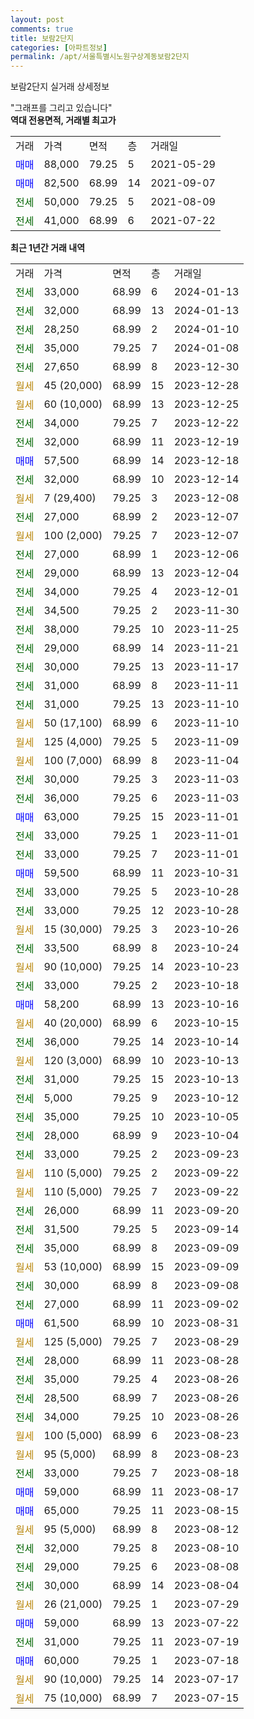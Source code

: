 ```yaml
---
layout: post
comments: true
title: 보람2단지
categories: [아파트정보]
permalink: /apt/서울특별시노원구상계동보람2단지
---
```


보람2단지 실거래 상세정보

<script type="text/javascript">
  google.charts.load('current', {'packages':['line', 'corechart']});
  google.charts.setOnLoadCallback(drawChart);

  function drawChart() {
    var data = new google.visualization.DataTable();
    data.addColumn('date', '거래일');
    data.addColumn('number', "매매");
    data.addColumn('number', "전세");
    data.addColumn('number', "전매");

    data.addRows([[new Date(Date.parse("2024-01-13")), null, 33000, null], [new Date(Date.parse("2024-01-13")), null, 32000, null], [new Date(Date.parse("2024-01-10")), null, 28250, null], [new Date(Date.parse("2024-01-08")), null, 35000, null], [new Date(Date.parse("2023-12-30")), null, 27650, null], [new Date(Date.parse("2023-12-28")), null, null, null], [new Date(Date.parse("2023-12-25")), null, null, null], [new Date(Date.parse("2023-12-22")), null, 34000, null], [new Date(Date.parse("2023-12-19")), null, 32000, null], [new Date(Date.parse("2023-12-18")), 57500, null, null], [new Date(Date.parse("2023-12-14")), null, 32000, null], [new Date(Date.parse("2023-12-08")), null, null, null], [new Date(Date.parse("2023-12-07")), null, 27000, null], [new Date(Date.parse("2023-12-07")), null, null, null], [new Date(Date.parse("2023-12-06")), null, 27000, null], [new Date(Date.parse("2023-12-04")), null, 29000, null], [new Date(Date.parse("2023-12-01")), null, 34000, null], [new Date(Date.parse("2023-11-30")), null, 34500, null], [new Date(Date.parse("2023-11-25")), null, 38000, null], [new Date(Date.parse("2023-11-21")), null, 29000, null], [new Date(Date.parse("2023-11-17")), null, 30000, null], [new Date(Date.parse("2023-11-11")), null, 31000, null], [new Date(Date.parse("2023-11-10")), null, 31000, null], [new Date(Date.parse("2023-11-10")), null, null, null], [new Date(Date.parse("2023-11-09")), null, null, null], [new Date(Date.parse("2023-11-04")), null, null, null], [new Date(Date.parse("2023-11-03")), null, 30000, null], [new Date(Date.parse("2023-11-03")), null, 36000, null], [new Date(Date.parse("2023-11-01")), 63000, null, null], [new Date(Date.parse("2023-11-01")), null, 33000, null], [new Date(Date.parse("2023-11-01")), null, 33000, null], [new Date(Date.parse("2023-10-31")), 59500, null, null], [new Date(Date.parse("2023-10-28")), null, 33000, null], [new Date(Date.parse("2023-10-28")), null, 33000, null], [new Date(Date.parse("2023-10-26")), null, null, null], [new Date(Date.parse("2023-10-24")), null, 33500, null], [new Date(Date.parse("2023-10-23")), null, null, null], [new Date(Date.parse("2023-10-18")), null, 33000, null], [new Date(Date.parse("2023-10-16")), 58200, null, null], [new Date(Date.parse("2023-10-15")), null, null, null], [new Date(Date.parse("2023-10-14")), null, 36000, null], [new Date(Date.parse("2023-10-13")), null, null, null], [new Date(Date.parse("2023-10-13")), null, 31000, null], [new Date(Date.parse("2023-10-12")), null, 5000, null], [new Date(Date.parse("2023-10-05")), null, 35000, null], [new Date(Date.parse("2023-10-04")), null, 28000, null], [new Date(Date.parse("2023-09-23")), null, 33000, null], [new Date(Date.parse("2023-09-22")), null, null, null], [new Date(Date.parse("2023-09-22")), null, null, null], [new Date(Date.parse("2023-09-20")), null, 26000, null], [new Date(Date.parse("2023-09-14")), null, 31500, null], [new Date(Date.parse("2023-09-09")), null, 35000, null], [new Date(Date.parse("2023-09-09")), null, null, null], [new Date(Date.parse("2023-09-08")), null, 30000, null], [new Date(Date.parse("2023-09-02")), null, 27000, null], [new Date(Date.parse("2023-08-31")), 61500, null, null], [new Date(Date.parse("2023-08-29")), null, null, null], [new Date(Date.parse("2023-08-28")), null, 28000, null], [new Date(Date.parse("2023-08-26")), null, 35000, null], [new Date(Date.parse("2023-08-26")), null, 28500, null], [new Date(Date.parse("2023-08-26")), null, 34000, null], [new Date(Date.parse("2023-08-23")), null, null, null], [new Date(Date.parse("2023-08-23")), null, null, null], [new Date(Date.parse("2023-08-18")), null, 33000, null], [new Date(Date.parse("2023-08-17")), 59000, null, null], [new Date(Date.parse("2023-08-15")), 65000, null, null], [new Date(Date.parse("2023-08-12")), null, null, null], [new Date(Date.parse("2023-08-10")), null, 32000, null], [new Date(Date.parse("2023-08-08")), null, 29000, null], [new Date(Date.parse("2023-08-04")), null, 30000, null], [new Date(Date.parse("2023-07-29")), null, null, null], [new Date(Date.parse("2023-07-22")), 59000, null, null], [new Date(Date.parse("2023-07-19")), null, 31000, null], [new Date(Date.parse("2023-07-18")), 60000, null, null], [new Date(Date.parse("2023-07-17")), null, null, null], [new Date(Date.parse("2023-07-15")), null, null, null]]);

    var options = {
      hAxis: {
        format: 'yyyy/MM/dd'
      },    
      lineWidth: 0,
      pointsVisible: true,    
      title: '최근 1년간 유형별 실거래가 분포',
      legend: { position: 'bottom' }
    };

    var formatter = new google.visualization.NumberFormat({pattern:'###,###'} );
    formatter.format(data, 1);
    formatter.format(data, 2);
    
    setTimeout(function() {
        var chart = new google.visualization.LineChart(document.getElementById('columnchart_material'));
        chart.draw(data, (options));
        document.getElementById('loading').style.display = 'none';
    }, 200);
  }
</script>


<div id="loading" style="z-index:20; display: block; margin-left: 0px">"그래프를 그리고 있습니다"</div>
<div id="columnchart_material" style="width: 95%; margin-left: 0px; display: block"></div>
<!-- contents start -->
<b>역대 전용면적, 거래별 최고가</b>
<table class="sortable">
    <tr>
      <td>거래</td>
      <td>가격</td>
      <td>면적</td>
      <td>층</td>
      <td>거래일</td>
    </tr>
        <tr>
          <td><a style="color: blue">매매</a></td>
          <td>88,000</td>
          <td>79.25</td>
          <td>5</td>
          <td>2021-05-29</td>
        </tr>            <tr>
          <td><a style="color: blue">매매</a></td>
          <td>82,500</td>
          <td>68.99</td>
          <td>14</td>
          <td>2021-09-07</td>
        </tr>        
        <tr>
              <td><a style="color: darkgreen">전세</a></td>
              <td>50,000</td>
              <td>79.25</td>
              <td>5</td>
              <td>2021-08-09</td>
            </tr>            <tr>
              <td><a style="color: darkgreen">전세</a></td>
              <td>41,000</td>
              <td>68.99</td>
              <td>6</td>
              <td>2021-07-22</td>
            </tr>        
    
</table>

<b>최근 1년간 거래 내역</b>

<table class="sortable">
    <tr>
      <td>거래</td>
      <td>가격</td>
      <td>면적</td>
      <td>층</td>
      <td>거래일</td>
    </tr>
    <tr>
      <td><a style="color: darkgreen">전세</a></td>
      <td>33,000</td>
      <td>68.99</td>
      <td>6</td>
      <td>2024-01-13</td>
    </tr>          <tr>
      <td><a style="color: darkgreen">전세</a></td>
      <td>32,000</td>
      <td>68.99</td>
      <td>13</td>
      <td>2024-01-13</td>
    </tr>          <tr>
      <td><a style="color: darkgreen">전세</a></td>
      <td>28,250</td>
      <td>68.99</td>
      <td>2</td>
      <td>2024-01-10</td>
    </tr>          <tr>
      <td><a style="color: darkgreen">전세</a></td>
      <td>35,000</td>
      <td>79.25</td>
      <td>7</td>
      <td>2024-01-08</td>
    </tr>          <tr>
      <td><a style="color: darkgreen">전세</a></td>
      <td>27,650</td>
      <td>68.99</td>
      <td>8</td>
      <td>2023-12-30</td>
    </tr>          <tr>
      <td><a style="color: darkgoldenrod">월세</a></td>
      <td>45 (20,000)</td>
      <td>68.99</td>
      <td>15</td>
      <td>2023-12-28</td>
    </tr>          <tr>
      <td><a style="color: darkgoldenrod">월세</a></td>
      <td>60 (10,000)</td>
      <td>68.99</td>
      <td>13</td>
      <td>2023-12-25</td>
    </tr>          <tr>
      <td><a style="color: darkgreen">전세</a></td>
      <td>34,000</td>
      <td>79.25</td>
      <td>7</td>
      <td>2023-12-22</td>
    </tr>          <tr>
      <td><a style="color: darkgreen">전세</a></td>
      <td>32,000</td>
      <td>68.99</td>
      <td>11</td>
      <td>2023-12-19</td>
    </tr>          <tr>
      <td><a style="color: blue">매매</a></td>
      <td>57,500</td>
      <td>68.99</td>
      <td>14</td>
      <td>2023-12-18</td>
    </tr>          <tr>
      <td><a style="color: darkgreen">전세</a></td>
      <td>32,000</td>
      <td>68.99</td>
      <td>10</td>
      <td>2023-12-14</td>
    </tr>          <tr>
      <td><a style="color: darkgoldenrod">월세</a></td>
      <td>7 (29,400)</td>
      <td>79.25</td>
      <td>3</td>
      <td>2023-12-08</td>
    </tr>          <tr>
      <td><a style="color: darkgreen">전세</a></td>
      <td>27,000</td>
      <td>68.99</td>
      <td>2</td>
      <td>2023-12-07</td>
    </tr>          <tr>
      <td><a style="color: darkgoldenrod">월세</a></td>
      <td>100 (2,000)</td>
      <td>79.25</td>
      <td>7</td>
      <td>2023-12-07</td>
    </tr>          <tr>
      <td><a style="color: darkgreen">전세</a></td>
      <td>27,000</td>
      <td>68.99</td>
      <td>1</td>
      <td>2023-12-06</td>
    </tr>          <tr>
      <td><a style="color: darkgreen">전세</a></td>
      <td>29,000</td>
      <td>68.99</td>
      <td>13</td>
      <td>2023-12-04</td>
    </tr>          <tr>
      <td><a style="color: darkgreen">전세</a></td>
      <td>34,000</td>
      <td>79.25</td>
      <td>4</td>
      <td>2023-12-01</td>
    </tr>          <tr>
      <td><a style="color: darkgreen">전세</a></td>
      <td>34,500</td>
      <td>79.25</td>
      <td>2</td>
      <td>2023-11-30</td>
    </tr>          <tr>
      <td><a style="color: darkgreen">전세</a></td>
      <td>38,000</td>
      <td>79.25</td>
      <td>10</td>
      <td>2023-11-25</td>
    </tr>          <tr>
      <td><a style="color: darkgreen">전세</a></td>
      <td>29,000</td>
      <td>68.99</td>
      <td>14</td>
      <td>2023-11-21</td>
    </tr>          <tr>
      <td><a style="color: darkgreen">전세</a></td>
      <td>30,000</td>
      <td>79.25</td>
      <td>13</td>
      <td>2023-11-17</td>
    </tr>          <tr>
      <td><a style="color: darkgreen">전세</a></td>
      <td>31,000</td>
      <td>68.99</td>
      <td>8</td>
      <td>2023-11-11</td>
    </tr>          <tr>
      <td><a style="color: darkgreen">전세</a></td>
      <td>31,000</td>
      <td>79.25</td>
      <td>13</td>
      <td>2023-11-10</td>
    </tr>          <tr>
      <td><a style="color: darkgoldenrod">월세</a></td>
      <td>50 (17,100)</td>
      <td>68.99</td>
      <td>6</td>
      <td>2023-11-10</td>
    </tr>          <tr>
      <td><a style="color: darkgoldenrod">월세</a></td>
      <td>125 (4,000)</td>
      <td>79.25</td>
      <td>5</td>
      <td>2023-11-09</td>
    </tr>          <tr>
      <td><a style="color: darkgoldenrod">월세</a></td>
      <td>100 (7,000)</td>
      <td>68.99</td>
      <td>8</td>
      <td>2023-11-04</td>
    </tr>          <tr>
      <td><a style="color: darkgreen">전세</a></td>
      <td>30,000</td>
      <td>79.25</td>
      <td>3</td>
      <td>2023-11-03</td>
    </tr>          <tr>
      <td><a style="color: darkgreen">전세</a></td>
      <td>36,000</td>
      <td>79.25</td>
      <td>6</td>
      <td>2023-11-03</td>
    </tr>          <tr>
      <td><a style="color: blue">매매</a></td>
      <td>63,000</td>
      <td>79.25</td>
      <td>15</td>
      <td>2023-11-01</td>
    </tr>          <tr>
      <td><a style="color: darkgreen">전세</a></td>
      <td>33,000</td>
      <td>79.25</td>
      <td>1</td>
      <td>2023-11-01</td>
    </tr>          <tr>
      <td><a style="color: darkgreen">전세</a></td>
      <td>33,000</td>
      <td>79.25</td>
      <td>7</td>
      <td>2023-11-01</td>
    </tr>          <tr>
      <td><a style="color: blue">매매</a></td>
      <td>59,500</td>
      <td>68.99</td>
      <td>11</td>
      <td>2023-10-31</td>
    </tr>          <tr>
      <td><a style="color: darkgreen">전세</a></td>
      <td>33,000</td>
      <td>79.25</td>
      <td>5</td>
      <td>2023-10-28</td>
    </tr>          <tr>
      <td><a style="color: darkgreen">전세</a></td>
      <td>33,000</td>
      <td>79.25</td>
      <td>12</td>
      <td>2023-10-28</td>
    </tr>          <tr>
      <td><a style="color: darkgoldenrod">월세</a></td>
      <td>15 (30,000)</td>
      <td>79.25</td>
      <td>3</td>
      <td>2023-10-26</td>
    </tr>          <tr>
      <td><a style="color: darkgreen">전세</a></td>
      <td>33,500</td>
      <td>68.99</td>
      <td>8</td>
      <td>2023-10-24</td>
    </tr>          <tr>
      <td><a style="color: darkgoldenrod">월세</a></td>
      <td>90 (10,000)</td>
      <td>79.25</td>
      <td>14</td>
      <td>2023-10-23</td>
    </tr>          <tr>
      <td><a style="color: darkgreen">전세</a></td>
      <td>33,000</td>
      <td>79.25</td>
      <td>2</td>
      <td>2023-10-18</td>
    </tr>          <tr>
      <td><a style="color: blue">매매</a></td>
      <td>58,200</td>
      <td>68.99</td>
      <td>13</td>
      <td>2023-10-16</td>
    </tr>          <tr>
      <td><a style="color: darkgoldenrod">월세</a></td>
      <td>40 (20,000)</td>
      <td>68.99</td>
      <td>6</td>
      <td>2023-10-15</td>
    </tr>          <tr>
      <td><a style="color: darkgreen">전세</a></td>
      <td>36,000</td>
      <td>79.25</td>
      <td>14</td>
      <td>2023-10-14</td>
    </tr>          <tr>
      <td><a style="color: darkgoldenrod">월세</a></td>
      <td>120 (3,000)</td>
      <td>68.99</td>
      <td>10</td>
      <td>2023-10-13</td>
    </tr>          <tr>
      <td><a style="color: darkgreen">전세</a></td>
      <td>31,000</td>
      <td>79.25</td>
      <td>15</td>
      <td>2023-10-13</td>
    </tr>          <tr>
      <td><a style="color: darkgreen">전세</a></td>
      <td>5,000</td>
      <td>79.25</td>
      <td>9</td>
      <td>2023-10-12</td>
    </tr>          <tr>
      <td><a style="color: darkgreen">전세</a></td>
      <td>35,000</td>
      <td>79.25</td>
      <td>10</td>
      <td>2023-10-05</td>
    </tr>          <tr>
      <td><a style="color: darkgreen">전세</a></td>
      <td>28,000</td>
      <td>68.99</td>
      <td>9</td>
      <td>2023-10-04</td>
    </tr>          <tr>
      <td><a style="color: darkgreen">전세</a></td>
      <td>33,000</td>
      <td>79.25</td>
      <td>2</td>
      <td>2023-09-23</td>
    </tr>          <tr>
      <td><a style="color: darkgoldenrod">월세</a></td>
      <td>110 (5,000)</td>
      <td>79.25</td>
      <td>2</td>
      <td>2023-09-22</td>
    </tr>          <tr>
      <td><a style="color: darkgoldenrod">월세</a></td>
      <td>110 (5,000)</td>
      <td>79.25</td>
      <td>7</td>
      <td>2023-09-22</td>
    </tr>          <tr>
      <td><a style="color: darkgreen">전세</a></td>
      <td>26,000</td>
      <td>68.99</td>
      <td>11</td>
      <td>2023-09-20</td>
    </tr>          <tr>
      <td><a style="color: darkgreen">전세</a></td>
      <td>31,500</td>
      <td>79.25</td>
      <td>5</td>
      <td>2023-09-14</td>
    </tr>          <tr>
      <td><a style="color: darkgreen">전세</a></td>
      <td>35,000</td>
      <td>68.99</td>
      <td>8</td>
      <td>2023-09-09</td>
    </tr>          <tr>
      <td><a style="color: darkgoldenrod">월세</a></td>
      <td>53 (10,000)</td>
      <td>68.99</td>
      <td>15</td>
      <td>2023-09-09</td>
    </tr>          <tr>
      <td><a style="color: darkgreen">전세</a></td>
      <td>30,000</td>
      <td>68.99</td>
      <td>8</td>
      <td>2023-09-08</td>
    </tr>          <tr>
      <td><a style="color: darkgreen">전세</a></td>
      <td>27,000</td>
      <td>68.99</td>
      <td>11</td>
      <td>2023-09-02</td>
    </tr>          <tr>
      <td><a style="color: blue">매매</a></td>
      <td>61,500</td>
      <td>68.99</td>
      <td>10</td>
      <td>2023-08-31</td>
    </tr>          <tr>
      <td><a style="color: darkgoldenrod">월세</a></td>
      <td>125 (5,000)</td>
      <td>79.25</td>
      <td>7</td>
      <td>2023-08-29</td>
    </tr>          <tr>
      <td><a style="color: darkgreen">전세</a></td>
      <td>28,000</td>
      <td>68.99</td>
      <td>11</td>
      <td>2023-08-28</td>
    </tr>          <tr>
      <td><a style="color: darkgreen">전세</a></td>
      <td>35,000</td>
      <td>79.25</td>
      <td>4</td>
      <td>2023-08-26</td>
    </tr>          <tr>
      <td><a style="color: darkgreen">전세</a></td>
      <td>28,500</td>
      <td>68.99</td>
      <td>7</td>
      <td>2023-08-26</td>
    </tr>          <tr>
      <td><a style="color: darkgreen">전세</a></td>
      <td>34,000</td>
      <td>79.25</td>
      <td>10</td>
      <td>2023-08-26</td>
    </tr>          <tr>
      <td><a style="color: darkgoldenrod">월세</a></td>
      <td>100 (5,000)</td>
      <td>68.99</td>
      <td>6</td>
      <td>2023-08-23</td>
    </tr>          <tr>
      <td><a style="color: darkgoldenrod">월세</a></td>
      <td>95 (5,000)</td>
      <td>68.99</td>
      <td>8</td>
      <td>2023-08-23</td>
    </tr>          <tr>
      <td><a style="color: darkgreen">전세</a></td>
      <td>33,000</td>
      <td>79.25</td>
      <td>7</td>
      <td>2023-08-18</td>
    </tr>          <tr>
      <td><a style="color: blue">매매</a></td>
      <td>59,000</td>
      <td>68.99</td>
      <td>11</td>
      <td>2023-08-17</td>
    </tr>          <tr>
      <td><a style="color: blue">매매</a></td>
      <td>65,000</td>
      <td>79.25</td>
      <td>11</td>
      <td>2023-08-15</td>
    </tr>          <tr>
      <td><a style="color: darkgoldenrod">월세</a></td>
      <td>95 (5,000)</td>
      <td>68.99</td>
      <td>8</td>
      <td>2023-08-12</td>
    </tr>          <tr>
      <td><a style="color: darkgreen">전세</a></td>
      <td>32,000</td>
      <td>79.25</td>
      <td>8</td>
      <td>2023-08-10</td>
    </tr>          <tr>
      <td><a style="color: darkgreen">전세</a></td>
      <td>29,000</td>
      <td>79.25</td>
      <td>6</td>
      <td>2023-08-08</td>
    </tr>          <tr>
      <td><a style="color: darkgreen">전세</a></td>
      <td>30,000</td>
      <td>68.99</td>
      <td>14</td>
      <td>2023-08-04</td>
    </tr>          <tr>
      <td><a style="color: darkgoldenrod">월세</a></td>
      <td>26 (21,000)</td>
      <td>79.25</td>
      <td>1</td>
      <td>2023-07-29</td>
    </tr>          <tr>
      <td><a style="color: blue">매매</a></td>
      <td>59,000</td>
      <td>68.99</td>
      <td>13</td>
      <td>2023-07-22</td>
    </tr>          <tr>
      <td><a style="color: darkgreen">전세</a></td>
      <td>31,000</td>
      <td>79.25</td>
      <td>11</td>
      <td>2023-07-19</td>
    </tr>          <tr>
      <td><a style="color: blue">매매</a></td>
      <td>60,000</td>
      <td>79.25</td>
      <td>1</td>
      <td>2023-07-18</td>
    </tr>          <tr>
      <td><a style="color: darkgoldenrod">월세</a></td>
      <td>90 (10,000)</td>
      <td>79.25</td>
      <td>14</td>
      <td>2023-07-17</td>
    </tr>          <tr>
      <td><a style="color: darkgoldenrod">월세</a></td>
      <td>75 (10,000)</td>
      <td>68.99</td>
      <td>7</td>
      <td>2023-07-15</td>
    </tr>      </table>
<!-- contents end -->    

